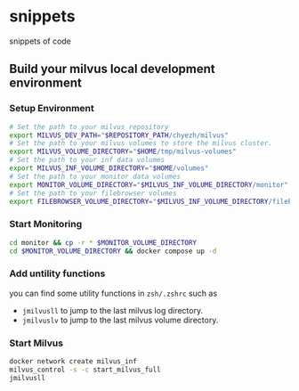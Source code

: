 # snippets
snippets of code

## Build your milvus local development environment

### Setup Environment

```bash
# Set the path to your milvus repository
export MILVUS_DEV_PATH="$REPOSITORY_PATH/chyezh/milvus"
# Set the path to your milvus volumes to store the milvus cluster.
export MILVUS_VOLUME_DIRECTORY="$HOME/tmp/milvus-volumes"
# Set the path to your inf data volumes
export MILVUS_INF_VOLUME_DIRECTORY="$HOME/volumes"
# Set the path to your monitor data volumes
export MONITOR_VOLUME_DIRECTORY="$MILVUS_INF_VOLUME_DIRECTORY/monitor"
# Set the path to your filebrowser volumes
export FILEBROWSER_VOLUME_DIRECTORY="$MILVUS_INF_VOLUME_DIRECTORY/filebrowser"
```
### Start Monitoring

```bash
cd monitor && cp -r * $MONITOR_VOLUME_DIRECTORY
cd $MONITOR_VOLUME_DIRECTORY && docker compose up -d
```

### Add untility functions

you can find some utility functions in `zsh/.zshrc`
such as

- `jmilvusll` to jump to the last milvus log directory.
- `jmilvuslv` to jump to the last milvus volume directory.

### Start Milvus

```bash
docker network create milvus_inf
milvus_control -s -c start_milvus_full
jmilvusll
```
